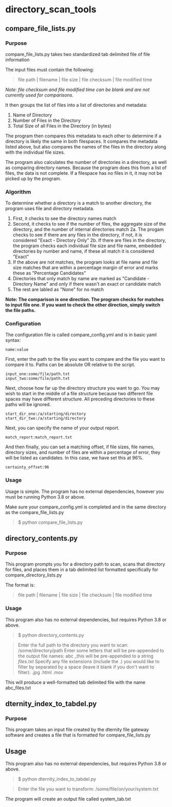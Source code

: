 # directory_scan_tools

## compare_file_lists.py

### Purpose
compare_file_lists.py takes two standardized tab delimited file of file information

The input files must contain the following:

> file path | filename | file size | file checksum | file modified time

_Note: file checksum and file modified time can be blank and are not currently used for comparisons._

It then groups the list of files into a list of directories and metadata:
  1. Name of Directory
  2. Number of Files in the Directory
  3. Total Size of all Files in the Directory (in bytes)

The program then compares this metadata to each other to determine if a directory is likely the same in both filespaces.
It compares the metadata listed above, but also compares the names of the files in the directory along with the individual file sizes.

The program also calculates the number of directories in a directory, as well as comparing directory names.  Because the program does this from a list of files, the data is not complete.  If a filespace has no files in it, it may not be picked up by the program.

### Algorithm
To determine whether a directory is a match to another directory, the program uses file and directory metadata.

  1. First, it checks to see the directory names match
  2. Second, it checks to see if the number of files, the aggregate size of the directory, and the number of internal directories match
    2a. The progam checks to see if there are any files in the directory, if not, it is considered "Exact - Directory Only"
    2b. If there are files in the directory, the program checks each individual file size and file name, embedded directories by number and name, if these all match it is considered "Exact"
  3. If the above are not matches, the program looks at file name and file size matches that are within a percentage margin of error and marks these as "Percentage Candidates"
  4. Directories that only match by name are marked as "Candidate - Directory Name" and only if there wasn't an exact or candidate match
  5. The rest are labled as "None" for no match

**Note: The comparison is one direction.  The program checks for matches to input file one.  If you want to check the other direction, simply switch the file paths.**

### Configuration
The configuration file is called compare_config.yml and is in basic yaml syntax:

```
name:value
```

First, enter the path to the file you want to compare and the file you want to compare it to.  Paths can be absolute OR relative to the script.

```
input_one:some/file/path.txt
input_two:some/file/path.txt
```
Next, choose how far up the directory structure you want to go.  You may wish to start in the middle of a file structure because two different file spaces may have different structure.  All preceding directories to these paths will be ignored.

```
start_dir_one:/a/starting/directory
start_dir_two:/a/starting/directory
```

Next, you can specify the name of your output report.

```
match_report:match_report.txt
```

And then finally, you can set a matching offset, if file sizes, file names, directory sizes, and number of files are within a percentage of error, they will be listed as candidates.  In this case, we have set this at 96%.

```
certainty_offset:96
```

### Usage

Usage is simple.  The program has no external dependencies, however you must be running Python 3.8 or above.

Make sure your compare_config.yml is completed and in the same directory as the compare_file_lists.py

> $ python compare_file_lists.py

## directory_contents.py

### Purpose

This program prompts you for a directory path to scan, scans that directory for files, and places them in a tab delimited list formatted specifically for compare_directory_lists.py

The format is:

> file path | filename | file size | file checksum | file modified time

### Usage

This program also has no external dependencies, but requires Python 3.8 or above.

> $ python directory_contents.py

> Enter the full path to the directory you want to scan: /some/directory/path
> Enter some letters that will be pre-appended to the output file names: abc _this will be pre-appended to a string _files.txt_
> Specify any file extensions (include the .) you would like to filter by separated by a space (leave it blank if you don't want to filter): .jpg .html .mov

This will produce a well-formatted tab delimited file with the name abc_files.txt

## dternity_index_to_tabdel.py

### Purpose

This program takes an input file created by the dternity file gateway software and creates a file that is formatted for compare_file_lists.py

## Usage

This program also has no external dependencies, but requires Python 3.8 or above.

> $ python dternity_index_to_tabdel.py

> Enter the file you want to transform: /some/file/on/your/system.txt

The program will create an output file called system_tab.txt
